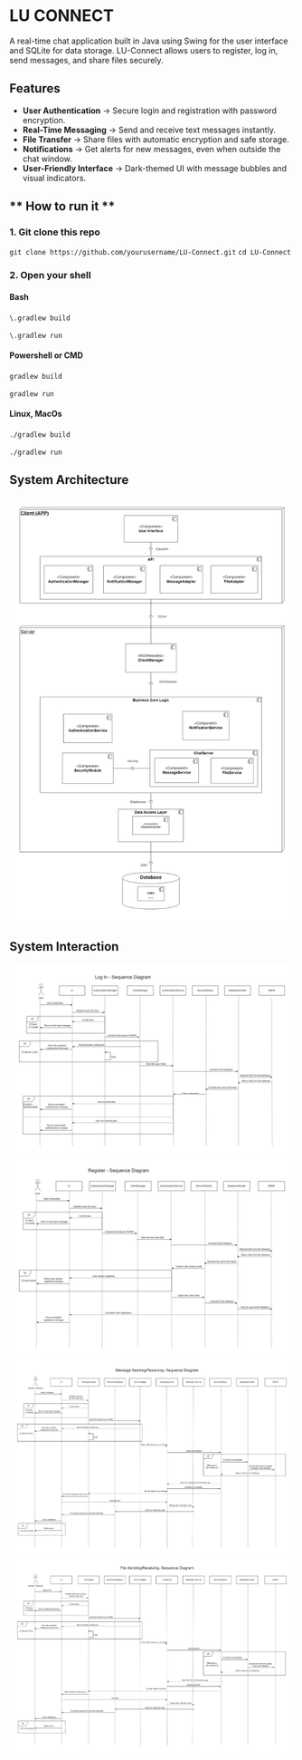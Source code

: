 # LU CONNECT

A real-time chat application built in Java using Swing for the user interface and SQLite for data storage. LU-Connect allows users to register, log in, send messages, and share files securely.

## **Features**
- **User Authentication** → Secure login and registration with password encryption.
- **Real-Time Messaging** → Send and receive text messages instantly.
- **File Transfer** → Share files with automatic encryption and safe storage.
- **Notifications** → Get alerts for new messages, even when outside the chat window.
- **User-Friendly Interface** → Dark-themed UI with message bubbles and visual indicators.

## ** How to run it **
### 1. Git clone this repo
  `git clone https://github.com/yourusername/LU-Connect.git`
  `cd LU-Connect`
### 2. Open your shell

#### Bash

`\.gradlew build`

`\.gradlew run`

#### Powershell or CMD

`gradlew build`

`gradlew run`

#### Linux, MacOs

`./gradlew build`

`./gradlew run`

## System Architecture

![Component Diagram](SystemArchitecture.jpg)

## System Interaction

![Secuence Diagram Login](SequenceDiagram(LogIn).jpg)
![Secuence Diagram Register](SequenceDiagram(registration).jpg)
![Secuence Diagram Message](SequenceDiagram(Message).jpg)
![Secuence Diagram File](SequenceDiagram(File).jpg)

